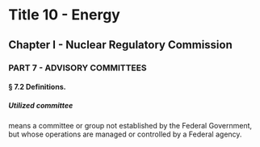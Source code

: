 
# Title 10 - Energy
## Chapter I - Nuclear Regulatory Commission
### PART 7 - ADVISORY COMMITTEES
#### § 7.2 Definitions.
##### Utilized committee

means a committee or group not established by the Federal Government, but whose operations are managed or controlled by a Federal agency.
